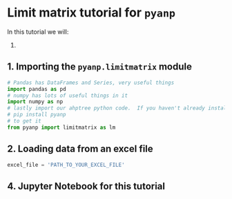 # Limit matrix tutorial for `pyanp`
In this tutorial we will:

1. 

## 1. Importing the `pyanp.limitmatrix` module

```python
# Pandas has DataFrames and Series, very useful things
import pandas as pd
# numpy has lots of useful things in it
import numpy as np
# lastly import our ahptree python code.  If you haven't already installed the pyanp library do
# pip install pyanp
# to get it
from pyanp import limitmatrix as lm
```

## 2. Loading data from an excel file

```python
excel_file = 'PATH_TO_YOUR_EXCEL_FILE'

```

## 4. Jupyter Notebook for this tutorial
